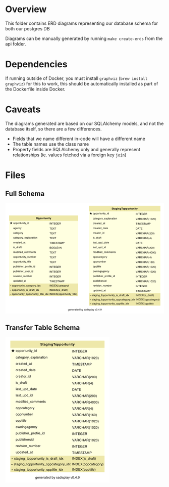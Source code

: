 # Overview
This folder contains ERD diagrams representing our database schema for both our postgres DB

Diagrams can be manually generated by running `make create-erds` from the api folder.

# Dependencies
If running outside of Docker, you must install `graphviz` (`brew install graphviz`) for this to work, this should be automatically installed as part of the Dockerfile inside Docker.

# Caveats
The diagrams generated are based on our SQLAlchemy models, and not the database itself, so there are a few differences.

* Fields that we name different in-code will have a different name
* The table names use the class name
* Property fields are SQLAlchemy only and generally represent relationships (ie. values fetched via a foreign key `join`)

# Files

## Full Schema
![Postgres ERD](full-schema.png)

## Transfer Table Schema
![Transfer Table ERD](transfer-schema.png)